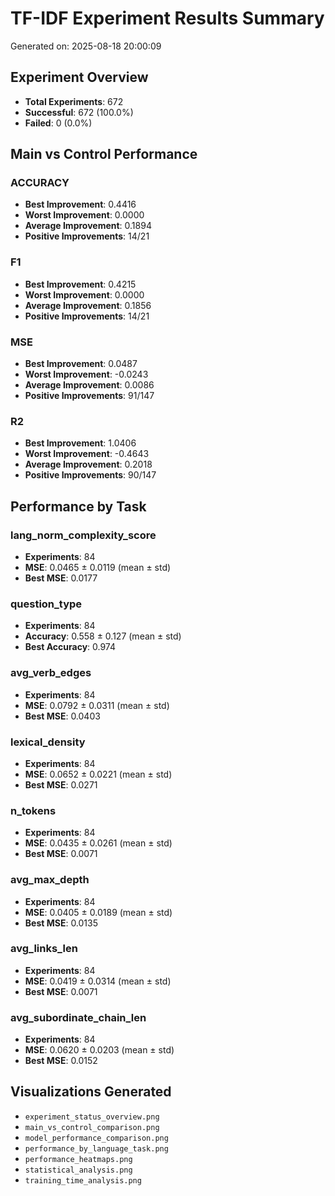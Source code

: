 # TF-IDF Experiment Results Summary

Generated on: 2025-08-18 20:00:09

## Experiment Overview

- **Total Experiments**: 672
- **Successful**: 672 (100.0%)
- **Failed**: 0 (0.0%)

## Main vs Control Performance

### ACCURACY
- **Best Improvement**: 0.4416
- **Worst Improvement**: 0.0000
- **Average Improvement**: 0.1894
- **Positive Improvements**: 14/21

### F1
- **Best Improvement**: 0.4215
- **Worst Improvement**: 0.0000
- **Average Improvement**: 0.1856
- **Positive Improvements**: 14/21

### MSE
- **Best Improvement**: 0.0487
- **Worst Improvement**: -0.0243
- **Average Improvement**: 0.0086
- **Positive Improvements**: 91/147

### R2
- **Best Improvement**: 1.0406
- **Worst Improvement**: -0.4643
- **Average Improvement**: 0.2018
- **Positive Improvements**: 90/147

## Performance by Task

### lang_norm_complexity_score
- **Experiments**: 84
- **MSE**: 0.0465 ± 0.0119 (mean ± std)
- **Best MSE**: 0.0177

### question_type
- **Experiments**: 84
- **Accuracy**: 0.558 ± 0.127 (mean ± std)
- **Best Accuracy**: 0.974

### avg_verb_edges
- **Experiments**: 84
- **MSE**: 0.0792 ± 0.0311 (mean ± std)
- **Best MSE**: 0.0403

### lexical_density
- **Experiments**: 84
- **MSE**: 0.0652 ± 0.0221 (mean ± std)
- **Best MSE**: 0.0271

### n_tokens
- **Experiments**: 84
- **MSE**: 0.0435 ± 0.0261 (mean ± std)
- **Best MSE**: 0.0071

### avg_max_depth
- **Experiments**: 84
- **MSE**: 0.0405 ± 0.0189 (mean ± std)
- **Best MSE**: 0.0135

### avg_links_len
- **Experiments**: 84
- **MSE**: 0.0419 ± 0.0314 (mean ± std)
- **Best MSE**: 0.0071

### avg_subordinate_chain_len
- **Experiments**: 84
- **MSE**: 0.0620 ± 0.0203 (mean ± std)
- **Best MSE**: 0.0152

## Visualizations Generated

- `experiment_status_overview.png`
- `main_vs_control_comparison.png`
- `model_performance_comparison.png`
- `performance_by_language_task.png`
- `performance_heatmaps.png`
- `statistical_analysis.png`
- `training_time_analysis.png`
